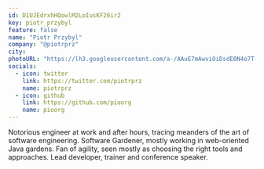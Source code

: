 ```yaml
---
id: D1UJEdrxhHQowlM2LoIusKF26ir2
key: piotr_przybyl
feature: false
name: "Piotr Przybyl"
company: "@piotrprz"
city: 
photoURL: "https://lh3.googleusercontent.com/a-/AAuE7mAwviOiDsdE0N4o7T-VA4FpoMUYsszHyM1jH27q9wJXxQAeTZNRO6QvLbvglC8u6Em3-NZj1NI65lq2SwbP52ViWHhdX23dQg_gm_Lmeqz7IJhHOOqZ4FXvAWi9PjCAeuAMBh0DNXJNiBrr9r1qULe6lzFMl1eGw7p4J-s1FR_596zjzyZ1jambSSwZwFQrKORby9ip4lBE5PU3J0MnCVUdqhKy0IA0BF4Y9EQsXTYDAFuYLzGYIIizCtAqWEvhoGwhMqHG2ZgD0lvp7vlQpJUxH3YsrM8nuOZyniwh3tReDlGXXmgnJUzEcOuO9_1Jhyg-0hwD8pDfelsco17-IGna0-f3YkwDGJ8lnI8iDoQ80jxe1pUKMndYN2H3o5RPpMtQNESjOE2O9QG1PN1VRCB1zuyxNwcUS8lIv9CYHx4SD7l2FX9-QoOxem4sT9ILkByqO5THb4t8QG9ZnxDIWATj6Z2zRI1lT4W8U1G_NorzYzyxdvHgGOc2m2MG-oJZXcIg8zWef6i1YRbGwSYfop2C_Tj2hhR8nFtOrfTo3F92VArJFoIA-L4meOdffNx5hLb91wC7iHbw61jKkP-W-ZKF6x7oKz45iq3yVLQ-HewU9ynjOZ5zrdIhFnaD_vVOxzV9w3ZQ0TGG0j8aMQA7CYZqjRRWANzDAW802tNlMIjfAdbGyd4uCcQD3i-8jZXHkImXdtH0Ni-dZUHvD34ay4_bpAgrbDe2xKrIlNLERSk_aUkb4QxnkymO5dy6dxRrPKK3C1r5eSDXujCMCGfR1FxK0YUvRuW3T3GhCfohrCmWN4Fr-gg6YI23DQ9K1AqfXbJlzSidvMpFixMUOWHrJBA4o09l7itlTiO2o_AWI4ESMevDO0HFQi2OMu4V7IPX0g6YMGsDvVXveix0-LMYgcNJiMCvbMiYASzh9UqMPh72uBJ9lHEv08bX"
socials:
  - icon: twitter
    link: https://twitter.com/piotrprz
    name: piotrprz
  - icon: github
    link: https://github.com/pioorg
    name: pioorg
---
```

Notorious engineer at work and after hours, tracing meanders of the art of software engineering. Software Gardener, mostly working in web-oriented Java gardens. Fan of agility, seen mostly as choosing the right tools and approaches. Lead developer, trainer and conference speaker.
